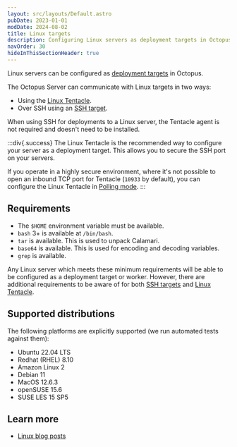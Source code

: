 ```yaml
---
layout: src/layouts/Default.astro
pubDate: 2023-01-01
modDate: 2024-08-02
title: Linux targets
description: Configuring Linux servers as deployment targets in Octopus.
navOrder: 30
hideInThisSectionHeader: true
---
```


Linux servers can be configured as [deployment targets](/docs/infrastructure/deployment-targets) in Octopus.   

The Octopus Server can communicate with Linux targets in two ways:
- Using the [Linux Tentacle](/docs/infrastructure/deployment-targets/tentacle/linux).  
- Over SSH using an [SSH target](/docs/infrastructure/deployment-targets/linux/ssh-target). 

When using SSH for deployments to a Linux server, the Tentacle agent is not required and doesn't need to be installed.

:::div{.success}
The Linux Tentacle is the recommended way to configure your server as a deployment target. This allows you to secure the SSH port on your servers.

If you operate in a highly secure environment, where it's not possible to open an inbound TCP port for Tentacle (`10933` by default), you can configure the Linux Tentacle in [Polling mode](/docs/infrastructure/deployment-targets/tentacle/tentacle-communication/#polling-tentacles).
:::

## Requirements

- The `$HOME` environment variable must be available.
- `bash` 3+ is available at `/bin/bash`. 
- `tar` is available. This is used to unpack Calamari.
- `base64` is available. This is used for encoding and decoding variables.
- `grep` is available.

Any Linux server which meets these minimum requirements will be able to be configured as a deployment target or worker. However, there are additional requirements to be aware of for both [SSH targets](/docs/infrastructure/deployment-targets/linux/ssh-requirements) and [Linux Tentacle](/docs/infrastructure/deployment-targets/tentacle/linux/#requirements).

## Supported distributions

The following platforms are explicitly supported (we run automated tests against them):

- Ubuntu 22.04 LTS
- Redhat (RHEL) 8.10
- Amazon Linux 2
- Debian 11
- MacOS 12.6.3
- openSUSE 15.6
- SUSE LES 15 SP5

## Learn more

- [Linux blog posts](https://octopus.com/blog/tag/linux)
